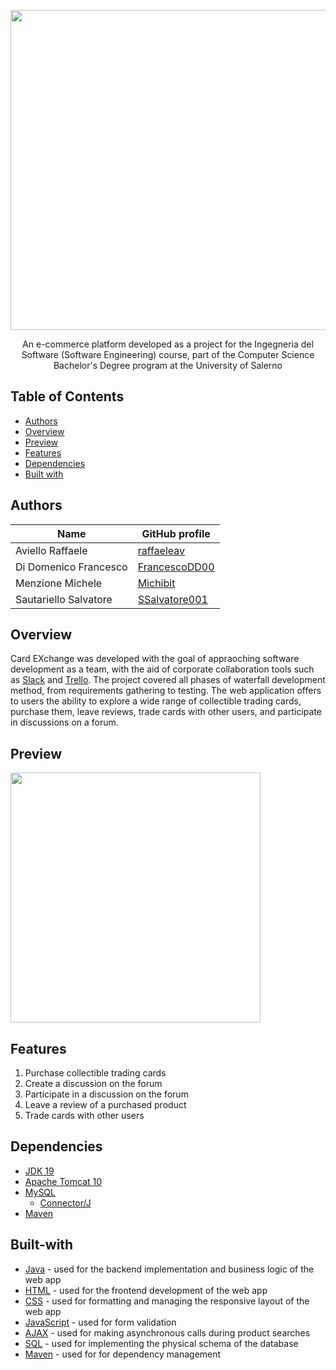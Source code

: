 <p align="center">
  <img src="https://github.com/raffaeleav/card-exchange/assets/114619463/0e955bc1-673b-49be-aa26-eef3be846388" width="512" heigth="120">
</p>

<p align="center">
  An e-commerce platform developed as a project for the Ingegneria del Software (Software Engineering) course, part of the 
  Computer Science Bachelor's Degree program at the University of Salerno
</p>


## Table of Contents
- [Authors](#Authors)
- [Overview](#Overview)
- [Preview](#Preview)
- [Features](#Features)
- [Dependencies](#Dependencies)
- [Built with](#Built-with)


## Authors
| Name | GitHub profile |
| ---- | --------- |
| Aviello Raffaele | [raffaeleav](https://github.com/raffaeleav) |
| Di Domenico Francesco | [FrancescoDD00](https://github.com/FrancescoDD00) |
| Menzione Michele | [Michibit](https://github.com/Michibit) |
| Sautariello Salvatore | [SSalvatore001](https://github.com/SSalvatore001) |


## Overview 
   Card EXchange was developed with the goal of appraoching software development as a team, with the aid of corporate collaboration tools such as [Slack](https://slack.com/intl/it-it/?utm_source=rachelandreago) and [Trello](https://trello.com/it).
 The project covered all phases of waterfall development method, from requirements gathering to testing. The web application offers to users the ability to explore a wide range of collectible 
 trading cards, purchase them, leave reviews, trade cards with other users, and participate in discussions on a forum.


## Preview
<p>
  <img src="https://github.com/raffaeleav/card-exchange/assets/114619463/1536f969-824a-40e3-a4c7-e09a66f5c302" width="400" heigth="400">
</p>


## Features
1) Purchase collectible trading cards
2) Create a discussion on the forum
3) Participate in a discussion on the forum
4) Leave a review of a purchased product
5) Trade cards with other users


## Dependencies 
- [JDK 19](https://www.oracle.com/java/technologies/downloads/#java19 "JDK 19")
- [Apache Tomcat 10](https://tomcat.apache.org/download-10.cgi)
- [MySQL](https://dev.mysql.com/downloads/installer/)
  - [Connector/J](https://dev.mysql.com/downloads/connector/j/)
- [Maven](https://maven.apache.org/)


## Built-with
- [Java](https://www.oracle.com/java/technologies/downloads/#java19 "JDK 19") - used for the backend implementation and business logic of the web app
- [HTML](https://www.w3schools.com/html/default.asp) - used for the frontend development of the web app
- [CSS](https://www.w3schools.com/css/) - used for formatting and managing the responsive layout of the web app
- [JavaScript](https://www.w3schools.com/js/) - used for form validation
- [AJAX](https://www.w3schools.com/js/js_ajax_intro.asp) - used for making asynchronous calls during product searches
- [SQL](https://www.w3schools.com/sql/) - used for implementing the physical schema of the database
- [Maven](https://maven.apache.org/) - used for for dependency management
